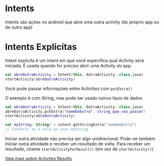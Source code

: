 # Intents

Intents são ações no android que abre uma outra activity (do próprio app 
ou de outro app)

# Intents Explicítas

Intent explicíta é um intent em que você especifica qual Activity será 
iniciada. É usada quando for preciso abrir uma Activity do app.

```kotlin
val abreOutraActivity = Intent(this, OutraActivity::class.java)
startActivity(abreOutraActivity)
```

Você pode passar informações entre Activities com ``putExtra()``

O exemplo é com String, mas pode ser usado outros tipos de dados

```kotlin
val abreOutraActivity = Intent(this, OutraActivity::class.java)
abreOutraActivity.putExtra("nomeDoExtra", string_que_vou_passar)
startActivity(abreOutraActivity)
```

```kotlin
val myString: String? = intent.getStringExtra("nomeDoExtra")
// Conferir se é nula ao usar myString
```

Iniciar outra atividade não precisa ser algo unidirecional. Pode-se 
também 
iniciar outra atividade e receber um resultado de volta. Para receber um 
resultado, chame ``startActivityForResult()`` (em vez de 
``startActivity()``).

[Veja mais sobre Activites 
Results](https://developer.android.com/training/basics/intents/result)






